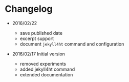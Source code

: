 # Changelog

- 2016/02/22
    - save published date
    - excerpt support
    - document `jekyll4ht` command and configuration

- 2016/02/17  Initial version
    - removed experiments
    - added jekyll4ht command
    - extended documentation


